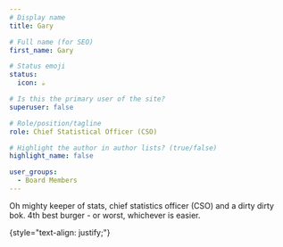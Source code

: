 ```yaml
---
# Display name
title: Gary

# Full name (for SEO)
first_name: Gary

# Status emoji
status:
  icon: ☕️

# Is this the primary user of the site?
superuser: false

# Role/position/tagline
role: Chief Statistical Officer (CSO)

# Highlight the author in author lists? (true/false)
highlight_name: false

user_groups:
  - Board Members
---
```


Oh mighty keeper of stats, chief statistics officer (CSO) and a dirty dirty bok. 4th best burger - or worst, whichever is easier. 

{style="text-align: justify;"}


